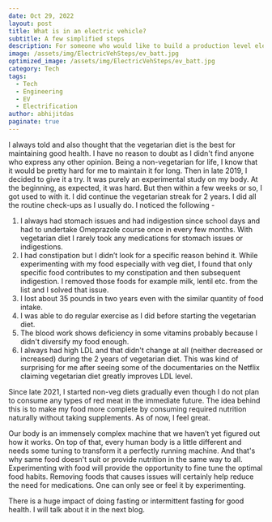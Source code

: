 ```yaml
---
date: Oct 29, 2022
layout: post
title: What is in an electric vehicle?
subtitle: A few simplified steps
description: For someone who would like to build a production level electric vehicle
image: /assets/img/ElectricVehSteps/ev_batt.jpg
optimized_image: /assets/img/ElectricVehSteps/ev_batt.jpg
category: Tech
tags:
  - Tech
  - Engineering
  - EV
  - Electrification
author: abhijitdas
paginate: true
---
```

I always told and also thought that the vegetarian diet is the best for maintaining good health. I have no reason to doubt as I didn't find anyone who express any other opinion. Being a non-vegetarian for life, I know that it would be pretty hard for me to maintain it for long. Then in late 2019, I decided to give it a try. It was purely an experimental study on my body. At the beginning, as expected, it was hard. But then within a few weeks or so, I got used to with it. I did continue the vegetarian streak for 2 years. I did all the routine check-ups as I usually do. I noticed the following -

1.	I always had stomach issues and had indigestion since school days and had to undertake Omeprazole course once in every few months. With vegetarian diet I rarely took any medications for stomach issues or indigestions.
2.	I had constipation but I didn’t look for a specific reason behind it. While experimenting with my food especially with veg diet, I found that only specific food contributes to my constipation and then subsequent indigestion. I removed those foods for example milk, lentil etc. from the list and I solved that issue.
3.	I lost about 35 pounds in two years even with the similar quantity of food intake.
4.	I was able to do regular exercise as I did before starting the vegetarian diet.
5. The blood work shows deficiency in some vitamins probably because I didn't diversify my food enough.
6. I always had high LDL and that didn't change at all (neither decreased or increased) during the 2 years of vegetarian diet. This was kind of surprising for me after seeing some of the documentaries on the Netflix claiming vegetarian diet greatly improves LDL level.

Since late 2021, I started non-veg diets gradually even though I do not plan to consume any types of red meat in the immediate future. The idea behind this is to make my food more complete by consuming required nutrition naturally without taking supplements. As of now, I feel great.

Our body is an immensely complex machine that we haven’t yet figured out how it works. On top of that, every human body is a little different and needs some tuning to transform it a perfectly running machine. And that's why same food doesn't suit or provide nutrition in the same way to all. Experimenting with food will provide the opportunity to fine tune the optimal food habits. Removing foods that causes issues will certainly help reduce the need for medications. One can only see or feel it by experimenting.

There is a huge impact of doing fasting or intermittent fasting for good health. I will talk about it in the next blog.
